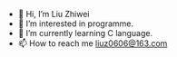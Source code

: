 - 👋 Hi, I’m Liu Zhiwei
- 👀 I’m interested in programme.
- 🌱 I’m currently learning C language.
- 📫 How to reach me liuz0606@163.com

<!---
Liuzw0606/Liuzw0606 is a ✨ special ✨ repository because its `README.md` (this file) appears on your GitHub profile.
You can click the Preview link to take a look at your changes.
--->
